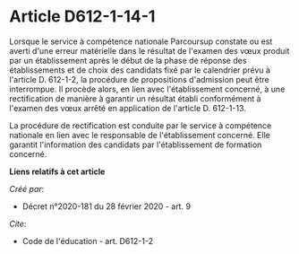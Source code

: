 # Article D612-1-14-1

Lorsque le service à compétence nationale Parcoursup constate ou est averti d'une erreur matérielle dans le résultat de
l'examen des vœux produit par un établissement après le début de la phase de réponse des établissements et de choix des
candidats fixé par le calendrier prévu à l'article D. 612-1-2, la procédure de propositions d'admission peut être
interrompue. Il procède alors, en lien avec l'établissement concerné, à une rectification de manière à garantir un résultat
établi conformément à l'examen des vœux arrêté en application de l'article D. 612-1-13. 

La procédure de rectification est conduite par le service à compétence nationale en lien avec le responsable de
l'établissement concerné. Elle garantit l'information des candidats par l'établissement de formation concerné.

**Liens relatifs à cet article**

_Créé par_:

  - Décret n°2020-181 du 28 février 2020 - art. 9

_Cite_:

  - Code de l'éducation - art. D612-1-2
